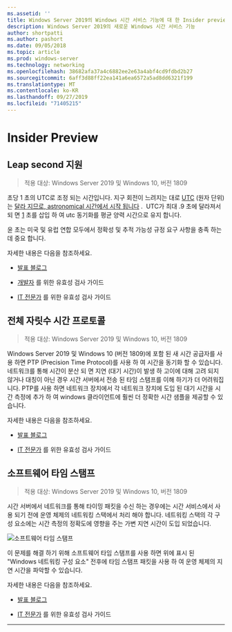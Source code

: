 ```yaml
---
ms.assetid: ''
title: Windows Server 2019의 Windows 시간 서비스 기능에 대 한 Insider preview
description: Windows Server 2019의 새로운 Windows 시간 서비스 기능
author: shortpatti
ms.author: pashort
ms.date: 09/05/2018
ms.topic: article
ms.prod: windows-server
ms.technology: networking
ms.openlocfilehash: 38682afa37a4c6882ee2e63a4abf4cd9fdbd2b27
ms.sourcegitcommit: 6aff3d88ff22ea141a6ea6572a5ad8dd6321f199
ms.translationtype: MT
ms.contentlocale: ko-KR
ms.lasthandoff: 09/27/2019
ms.locfileid: "71405215"
---
```

# <a name="insider-preview"></a>Insider Preview 


## <a name="leap-second-support"></a>Leap second 지원


>적용 대상: Windows Server 2019 및 Windows 10, 버전 1809

초당 1 초의 UTC로 조정 되는 시간입니다. 지구 회전이 느려지는 대로 [UTC](https://en.wikipedia.org/wiki/Coordinated_Universal_Time) (원자 단위)는 [달라 지므로, astronomical 시간에서 시작 됩니다](https://en.wikipedia.org/wiki/Solar_time#Mean_solar_time) .  UTC가 최대 .9 초에 달라져서 되 면 [1](https://en.wikipedia.org/wiki/Leap_second) 초를 삽입 하 여 utc 동기화를 평균 양력 시간으로 유지 합니다.

윤 초는 미국 및 유럽 연합 모두에서 정확성 및 추적 가능성 규정 요구 사항을 충족 하는 데 중요 합니다.

자세한 내용은 다음을 참조하세요.

-  [발표 블로그](https://blogs.technet.microsoft.com/networking/2018/07/18/top10-ws2019-hatime/)

-  [개발자](https://aka.ms/Dev-LeapSecond) 를 위한 유효성 검사 가이드

-  [IT 전문가](https://aka.ms/ITPro-LeapSecond) 를 위한 유효성 검사 가이드


## <a name="precision-time-protocol"></a>전체 자릿수 시간 프로토콜

>적용 대상: Windows Server 2019 및 Windows 10, 버전 1809

Windows Server 2019 및 Windows 10 (버전 1809)에 포함 된 새 시간 공급자를 사용 하면 PTP (Precision Time Protocol)를 사용 하 여 시간을 동기화 할 수 있습니다. 네트워크를 통해 시간이 분산 되 면 지연 (대기 시간)이 발생 하 고이에 대해 고려 되지 않거나 대칭이 아닌 경우 시간 서버에서 전송 된 타임 스탬프를 이해 하기가 더 어려워집니다. PTP를 사용 하면 네트워크 장치에서 각 네트워크 장치에 도입 된 대기 시간을 시간 측정에 추가 하 여 windows 클라이언트에 훨씬 더 정확한 시간 샘플을 제공할 수 있습니다.

자세한 내용은 다음을 참조하세요.

-  [발표 블로그](https://blogs.technet.microsoft.com/networking/2018/07/18/top10-ws2019-hatime/)

-  [IT 전문가](https://aka.ms/PTPValidation) 를 위한 유효성 검사 가이드


## <a name="software-timestamping"></a>소프트웨어 타임 스탬프

>적용 대상: Windows Server 2019 및 Windows 10, 버전 1809

시간 서버에서 네트워크를 통해 타이밍 패킷을 수신 하는 경우에는 시간 서비스에서 사용 되기 전에 운영 체제의 네트워킹 스택에서 처리 해야 합니다. 네트워킹 스택의 각 구성 요소에는 시간 측정의 정확도에 영향을 주는 가변 지연 시간이 도입 되었습니다.

![소프트웨어 타임 스탬프](../media/Windows-Time-Service/software-timestamping.png)

이 문제를 해결 하기 위해 소프트웨어 타임 스탬프를 사용 하면 위에 표시 된 "Windows 네트워킹 구성 요소" 전후에 타임 스탬프 패킷을 사용 하 여 운영 체제의 지연 시간을 파악할 수 있습니다.

자세한 내용은 다음을 참조하세요.

-  [발표 블로그](https://blogs.technet.microsoft.com/networking/2018/07/18/top10-ws2019-hatime/)

-  [IT 전문가](https://github.com/Microsoft/SDN/blob/master/FeatureGuide/Validation%20Guide%20-%20RS5%20-%20Software%20Timestamping.docx) 를 위한 유효성 검사 가이드



---